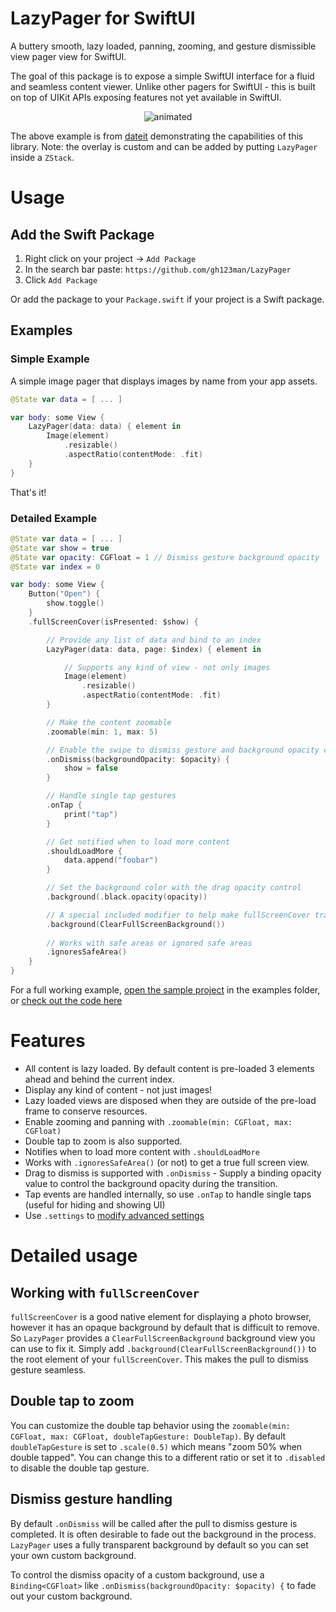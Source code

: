 # LazyPager for SwiftUI

A buttery smooth, lazy loaded, panning, zooming, and gesture dismissible view pager view for SwiftUI. 

The goal of this package is to expose a simple SwiftUI interface for a fluid and seamless content viewer. Unlike other pagers for SwiftUI - this is built on top of UIKit APIs exposing features not yet available in SwiftUI. 

<p align="center">
  <img src="https://github.com/gh123man/LazyPager/assets/959778/a82da8c3-9d65-4782-8fd7-40cc598e16da" alt="animated" />
</p>

The above example is from [dateit](https://dateit.com/) demonstrating the capabilities of this library. Note: the overlay is custom and can be added by putting `LazyPager` inside a `ZStack`.

# Usage

## Add the Swift Package

1. Right click on your project -> `Add Package`
2. In the search bar paste: `https://github.com/gh123man/LazyPager`
3. Click `Add Package`

Or add the package to your `Package.swift` if your project is a Swift package.


## Examples

### Simple Example
A simple image pager that displays images by name from your app assets.

```swift 
@State var data = [ ... ]

var body: some View {
    LazyPager(data: data) { element in
        Image(element)
            .resizable()
            .aspectRatio(contentMode: .fit)
    }
}
```

That's it!

### Detailed Example

```swift 
@State var data = [ ... ]
@State var show = true
@State var opacity: CGFloat = 1 // Dismiss gesture background opacity 
@State var index = 0

var body: some View {
    Button("Open") {
        show.toggle()
    }
    .fullScreenCover(isPresented: $show) {

        // Provide any list of data and bind to an index
        LazyPager(data: data, page: $index) { element in

            // Supports any kind of view - not only images
            Image(element)
                .resizable()
                .aspectRatio(contentMode: .fit)
        }

        // Make the content zoomable
        .zoomable(min: 1, max: 5)

        // Enable the swipe to dismiss gesture and background opacity control
        .onDismiss(backgroundOpacity: $opacity) {
            show = false
        }

        // Handle single tap gestures
        .onTap {
            print("tap")
        }

        // Get notified when to load more content
        .shouldLoadMore {
            data.append("foobar")
        }

        // Set the background color with the drag opacity control
        .background(.black.opacity(opacity))

        // A special included modifier to help make fullScreenCover transparent
        .background(ClearFullScreenBackground())
        
        // Works with safe areas or ignored safe areas
        .ignoresSafeArea()
    }
}
```

For a full working example, [open the sample project](https://github.com/gh123man/LazyPager/tree/master/Examples) in the examples folder, or [check out the code here](https://github.com/gh123man/SwiftUI-LazyPager/blob/master/Examples/LazyPagerExampleApp/FullTestView.swift)

# Features

- All content is lazy loaded. By default content is pre-loaded 3 elements ahead and behind the current index. 
- Display any kind of content - not just images! 
- Lazy loaded views are disposed when they are outside of the pre-load frame to conserve resources. 
- Enable zooming and panning with `.zoomable(min: CGFloat, max: CGFloat)`
- Double tap to zoom is also supported.
- Notifies when to load more content with `.shouldLoadMore`
- Works with `.ignoresSafeArea()` (or not) to get a true full screen view.
- Drag to dismiss is supported with `.onDismiss` - Supply a binding opacity value to control the background opacity during the transition. 
- Tap events are handled internally, so use `.onTap` to handle single taps (useful for hiding and showing UI)
- Use `.settings` to [modify advanced settings](https://github.com/gh123man/LazyPager/blob/master/Sources/LazyPager/LazyPager.swift#L46)


# Detailed usage

## Working with `fullScreenCover`

`fullScreenCover` is a good native element for displaying a photo browser, however it has an opaque background by default that is difficult to remove. So `LazyPager` provides a `ClearFullScreenBackground` background view you can use to fix it. Simply add `.background(ClearFullScreenBackground())` to the root element of your `fullScreenCover`. This makes the pull to dismiss gesture seamless. 

## Double tap to zoom
You can customize the double tap behavior using the `zoomable(min: CGFloat, max: CGFloat, doubleTapGesture: DoubleTap)`. By default `doubleTapGesture` is set to `.scale(0.5)` which means "zoom 50% when double tapped". You can change this to a different ratio or set it to `.disabled` to disable the double tap gesture. 

## Dismiss gesture handling 
By default `.onDismiss` will be called after the pull to dismiss gesture is completed. It is often desirable to fade out the background in the process. `LazyPager` uses a fully transparent background by default so you can set your own custom background. 

To control the dismiss opacity of a custom background, use a `Binding<CGFloat>` like `.onDismiss(backgroundOpacity: $opacity) {` to fade out your custom background.

